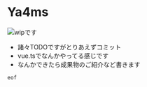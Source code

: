 # Ya4ms

![wipです](https://user-images.githubusercontent.com/30385722/56750868-acfa2580-67bf-11e9-83c3-7fe068a92a1a.png)

- 諸々TODOですがとりあえずコミット
- vue.tsでなんかやってる感じです
- なんかできたら成果物のご紹介など書きます

`eof`
